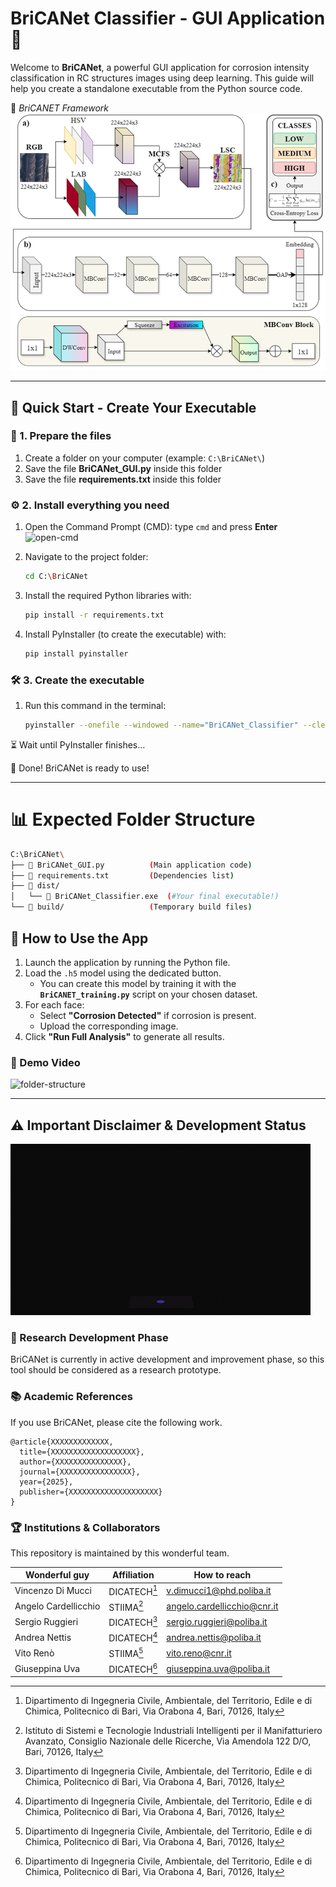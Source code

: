 # BriCANet Classifier - GUI Application 🧠

Welcome to **BriCANet**, a powerful GUI application for corrosion intensity classification in RC structures images using deep learning. 
This guide will help you create a standalone executable from the Python source code.

📸 *BriCANET Framework*  
![folder-structure](images/BriCANET_framework.png)  

---

## 🚀 Quick Start - Create Your Executable

### 📂 1. Prepare the files

1. Create a folder on your computer (example: `C:\BriCANet\`)  
2. Save the file **BriCANet_GUI.py** inside this folder  
3. Save the file **requirements.txt** inside this folder  


### ⚙️ 2. Install everything you need

1. Open the Command Prompt (CMD): type `cmd` and press **Enter**  
   ![open-cmd](images/open-cmd.gif)  

2. Navigate to the project folder:
   ```bash
   cd C:\BriCANet
   ```

3. Install the required Python libraries with: 
   ```bash
   pip install -r requirements.txt
   ```

4. Install PyInstaller (to create the executable) with:
   ```bash
   pip install pyinstaller
   ```


### 🛠️ 3. Create the executable 

1. Run this command in the terminal:
   ```bash
   pyinstaller --onefile --windowed --name="BriCANet_Classifier" --clean --noconsole --hidden-import=tensorflow --hidden-import=pil BriCANet_GUI.py
   ```

⏳ Wait until PyInstaller finishes…

🎉 Done! BriCANet is ready to use!

---

# 📊 Expected Folder Structure
   ```bash
C:\BriCANet\
├── 📄 BriCANet_GUI.py          (Main application code)
├── 📄 requirements.txt         (Dependencies list)
├── 📁 dist/
│   └── 🎯 BriCANet_Classifier.exe  (#Your final executable!)
└── 📁 build/                   (Temporary build files)
```

## 🚀 How to Use the App

1. Launch the application by running the Python file.  
2. Load the `.h5` model using the dedicated button.  
   - You can create this model by training it with the **`BriCANET_training.py`** script on your chosen dataset.  
3. For each face:  
   - Select **"Corrosion Detected"** if corrosion is present.  
   - Upload the corresponding image.  
4. Click **"Run Full Analysis"** to generate all results.

### 🎥 Demo Video

![folder-structure](images/Tutorial.gif)

---


## ⚠️ Important Disclaimer & Development Status
![folder-structure](images/Disclaimer.gif)

### 🔬 Research Development Phase
BriCANet is currently in active development and improvement phase, so this tool should be considered as a research prototype.

### 📚 Academic References

If you use BriCANet, please cite the following work.

```
@article{XXXXXXXXXXXXX,
  title={XXXXXXXXXXXXXXXXXXX},
  author={XXXXXXXXXXXXXXX},
  journal={XXXXXXXXXXXXXXXX},
  year={2025},
  publisher={XXXXXXXXXXXXXXXXXXXX}
}
```

### 🏆 Institutions & Collaborators

This repository is maintained by this wonderful team.

| Wonderful guy | Affiliation | How to reach |
| ------------- | ----------- | ------------ |
| Vincenzo Di Mucci | DICATECH[^1] | [v.dimucci1@phd.poliba.it](mailto:v.dimucci1@phd.poliba.it) |
| Angelo Cardellicchio | STIIMA[^2] | [angelo.cardellicchio@cnr.it](mailto:angelo.cardellicchio@cnr.it) |
| Sergio Ruggieri | DICATECH[^1] | [sergio.ruggieri@poliba.it](mailto:sergio.ruggieri@poliba.it) |
| Andrea Nettis | DICATECH[^1] | [andrea.nettis@poliba.it](mailto:andrea.nettis@poliba.it) |
| Vito Renò | STIIMA[^1] | [vito.reno@cnr.it](mailto:vito.reno@cnr.it) |
| Giuseppina Uva | DICATECH[^1] | [giuseppina.uva@poliba.it](mailto:giuseppina.uva@poliba.it) |

[^1]: Dipartimento di Ingegneria Civile, Ambientale, del Territorio, Edile e di Chimica, Politecnico di Bari, Via Orabona 4, Bari, 70126, Italy

[^2]: Istituto di Sistemi e Tecnologie Industriali Intelligenti per il Manifatturiero Avanzato, Consiglio Nazionale delle Ricerche, Via Amendola 122 D/O, Bari, 70126, Italy
